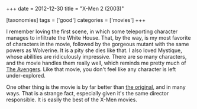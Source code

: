 +++
date = 2012-12-30
title = "X-Men 2 (2003)"

[taxonomies]
tags = ['good']
categories = ['movies']
+++

I remember loving the first scene, in which some teleporting character
manages to infiltrate the White House. That, by the way, is my most
favorite of characters in the movie, followed by the gorgeous mutant
with the same powers as Wolverine. It is a pity she dies like that. I
also loved Mystique, whose abilities are ridiculously impressive. There
are so many characters, and the movie handles them really well, which
reminds me pretty much of [The Avengers]. Like that movie, you don\'t
feel like any character is left under-explored.

One other thing is the movie is by far better than [the original], and
in many ways. That is a strange fact, especially given it\'s the same
director responsible. It is easily the best of the X-Men movies.

  [The Avengers]: http://tshepang.net/the-avengers-2012
  [the original]: http://tshepang.net/x-men-2000
